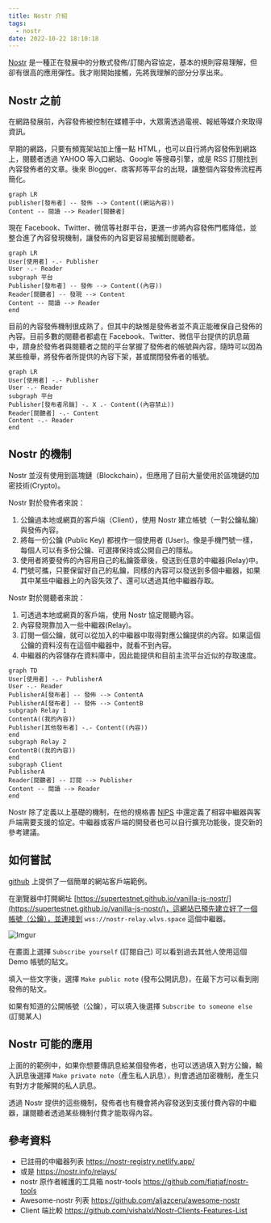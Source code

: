 ```yaml
---
title: Nostr 介紹
tags:
  - nostr
date: 2022-10-22 18:10:18
---
```


[Nostr](https://github.com/nostr-protocol/nostr) 是一種正在發展中的分散式發佈/訂閱內容協定，基本的規則容易理解，但卻有很高的應用彈性。我才剛開始接觸，先將我理解的部分分享出來。

## Nostr 之前

在網路發展前，內容發佈被控制在媒體手中，大眾需透過電視、報紙等媒介來取得資訊。

早期的網路，只要有頻寬架站加上懂一點 HTML，也可以自行將內容發佈到網路上，閱聽者透過 YAHOO 等入口網站、Google 等搜尋引擎，或是 RSS 訂閱找到內容發佈者的文章。後來 Blogger、痞客邦等平台的出現，讓整個內容發佈流程再簡化。

```mermaid
graph LR
publisher[發布者] -- 發佈 --> Content((網站內容))
Content -- 閱讀 --> Reader[閱聽者]
```

現在 Facebook、Twitter、微信等社群平台，更進一步將內容發佈門檻降低，並整合進了內容發現機制，讓發佈的內容更容易接觸到閱聽者。

```mermaid
graph LR
User[使用者] -.- Publisher
User -.- Reader
subgraph 平台
Publisher[發布者] -- 發佈 --> Content((內容))
Reader[閱聽者] -- 發現 --> Content
Content -- 閱讀 --> Reader
end
```

目前的內容發佈機制很成熟了，但其中的缺憾是發佈者並不真正能確保自己發佈的內容。目前多數的閱聽者都處在 Facebook、Twitter、微信平台提供的訊息繭中，躋身於發佈者與閱聽者之間的平台掌握了發佈者的帳號與內容，隨時可以因為某些檢舉，將發佈者所提供的內容下架，甚或關閉發佈者的帳號。


```mermaid
graph LR
User[使用者] -.- Publisher
User -.- Reader
subgraph 平台
Publisher[發布者吊銷] -. X .- Content((內容禁止))
Reader[閱聽者] -.- Content
Content -.- Reader
end
```

## Nostr 的機制

Nostr 並沒有使用到區塊鏈（Blockchain），但應用了目前大量使用於區塊鏈的加密技術(Crypto)。

Nostr 對於發佈者來說：
1. 公鑰過本地或網頁的客戶端（Client），使用 Nostr 建立帳號（一對公鑰私鑰）與發佈內容。
2. 將每一份公鑰 (Public Key) 都視作一個使用者 (User)。像是手機門號一樣，每個人可以有多份公鑰、可選擇保持或公開自己的隱私。
3. 使用者將要發佈的內容用自己的私鑰簽章後，發送到任意的中繼器(Relay)中。
4. 門號可攜，只要保留好自己的私鑰，同樣的內容可以發送到多個中繼器，如果其中某些中繼器上的內容失效了、還可以透過其他中繼器存取。

Nostr 對於閱聽者來說：
1. 可透過本地或網頁的客戶端，使用 Nostr 協定閱聽內容。
2. 內容發現靠加入一些中繼器(Relay)。
3. 訂閱一個公鑰，就可以從加入的中繼器中取得對應公鑰提供的內容。如果這個公鑰的資料沒有在這個中繼器中，就看不到內容。
4. 中繼器的內容儲存在資料庫中，因此能提供和目前主流平台近似的存取速度。

```mermaid
graph TD
User[使用者] -.- PublisherA
User -.- Reader
PublisherA[發布者] -- 發佈 --> ContentA
PublisherA[發布者] -- 發佈 --> ContentB
subgraph Relay 1
ContentA((我的內容))
Publisher[其他發布者] -.- Content((內容))
end
subgraph Relay 2
ContentB((我的內容))
end
subgraph Client
PublisherA
Reader[閱聽者] -- 訂閱 --> Publisher
Content -- 閱讀 --> Reader
end
```

Nostr 除了定義以上基礎的機制，在他的規格書 [NIPS](https://github.com/nostr-protocol/nips) 中還定義了相容中繼器與客戶端需要支援的協定。中繼器或客戶端的開發者也可以自行擴充功能後，提交新的參考建議。

## 如何嘗試

[github](https://github.com/supertestnet/vanilla-js-nostr) 上提供了一個簡單的網站客戶端範例。

在瀏覽器中打開網址 [https://supertestnet.github.io/vanilla-js-nostr/](https://supertestnet.github.io/vanilla-js-nostr/)，這網站已預先建立好了一個帳號（公鑰），並連接到 `wss://nostr-relay.wlvs.space` 這個中繼器。

![Imgur](https://imgur.com/TdSQgiO.png)

在畫面上選擇 `Subscribe yourself` (訂閱自己) 可以看到過去其他人使用這個 Demo 帳號的貼文。

填入一些文字後，選擇 `Make public note` (發布公開訊息)，在最下方可以看到剛發佈的貼文。

如果有知道的公開帳號（公鑰），可以填入後選擇 `Subscribe to someone else` (訂閱某人)

## Nostr 可能的應用

上面的的範例中，如果你想要傳訊息給某個發佈者，也可以透過填入對方公鑰，輸入訊息後選擇 `Make private note`（產生私人訊息），則會透過加密機制，產生只有對方才能解開的私人訊息。

透過 Nostr 提供的這些機制，發佈者也有機會將內容發送到支援付費內容的中繼器，讓閱聽者透過某些機制付費才能取得內容。

## 參考資料

- 已註冊的中繼器列表 https://nostr-registry.netlify.app/
- 或是 https://nostr.info/relays/
- nostr 原作者維護的工具箱 nostr-tools https://github.com/fiatjaf/nostr-tools
- Awesome-nostr 列表 https://github.com/aljazceru/awesome-nostr
- Client 端比較 https://github.com/vishalxl/Nostr-Clients-Features-List
